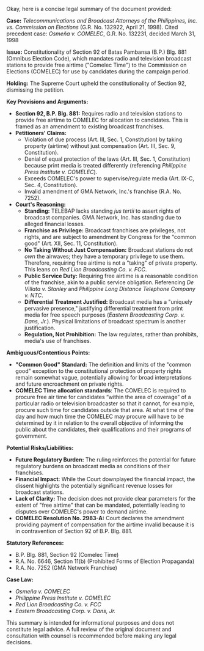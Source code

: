 Okay, here is a concise legal summary of the document provided:

**Case:** *Telecommunications and Broadcast Attorneys of the Philippines, Inc. vs. Commission on Elections* (G.R. No. 132922, April 21, 1998).  Cited precedent case: *Osmeña v. COMELEC*, G.R. No. 132231, decided March 31, 1998

**Issue:** Constitutionality of Section 92 of Batas Pambansa (B.P.) Blg. 881 (Omnibus Election Code), which mandates radio and television broadcast stations to provide free airtime ("Comelec Time") to the Commission on Elections (COMELEC) for use by candidates during the campaign period.

**Holding:** The Supreme Court upheld the constitutionality of Section 92, dismissing the petition.

**Key Provisions and Arguments:**

*   **Section 92, B.P. Blg. 881:**  Requires radio and television stations to provide free airtime to COMELEC for allocation to candidates. This is framed as an amendment to existing broadcast franchises.
*   **Petitioners' Claims:**
    *   Violation of due process (Art. III, Sec. 1, Constitution) by taking property (airtime) without just compensation (Art. III, Sec. 9, Constitution).
    *   Denial of equal protection of the laws (Art. III, Sec. 1, Constitution) because print media is treated differently (referencing *Philippine Press Institute v. COMELEC*).
    *   Exceeds COMELEC's power to supervise/regulate media (Art. IX-C, Sec. 4, Constitution).
    *   Invalid amendment of GMA Network, Inc.'s franchise (R.A. No. 7252).
*   **Court's Reasoning:**
    *   **Standing:** TELEBAP lacks standing *jus tertii* to assert rights of broadcast companies. GMA Network, Inc. has standing due to alleged financial losses.
    *   **Franchise as Privilege:**  Broadcast franchises are privileges, not rights, and are subject to amendment by Congress for the "common good" (Art. XII, Sec. 11, Constitution).
    *   **No Taking Without Just Compensation:**  Broadcast stations do not *own* the airwaves; they have a temporary privilege to use them.  Therefore, requiring free airtime is not a "taking" of private property. This leans on *Red Lion Broadcasting Co. v. FCC*.
    *   **Public Service Duty:** Requiring free airtime is a reasonable condition of the franchise, akin to a public service obligation. Referencing *De Villata v. Stanley* and *Philippine Long Distance Telephone Company v. NTC*.
    *   **Differential Treatment Justified:**  Broadcast media has a "uniquely pervasive presence," justifying differential treatment from print media for free speech purposes (*Eastern Broadcasting Corp. v. Dans, Jr.*). Physical limitations of broadcast spectrum is another justification.
    *   **Regulation, Not Prohibition:** The law regulates, rather than prohibits, media's use of franchises.

**Ambiguous/Contentious Points:**

*   **"Common Good" Standard:** The definition and limits of the "common good" exception to the constitutional protection of property rights remain somewhat vague, potentially allowing for broad interpretations and future encroachment on private rights.
*  **COMELEC Time allocation standards**: The COMELEC is required to procure free air time for candidates “within the area of coverage” of a particular radio or television broadcaster so that it cannot, for example, procure such time for candidates outside that area. At what time of the day and how much time the COMELEC may procure will have to be determined by it in relation to the overall objective of informing the public about the candidates, their qualifications and their programs of government.

**Potential Risks/Liabilities:**

*   **Future Regulatory Burden:**  The ruling reinforces the potential for future regulatory burdens on broadcast media as conditions of their franchises.
*   **Financial Impact:**  While the Court downplayed the financial impact, the dissent highlights the potentially significant revenue losses for broadcast stations.
*   **Lack of Clarity:** The decision does not provide clear parameters for the extent of "free airtime" that can be mandated, potentially leading to disputes over COMELEC's power to demand airtime.
*   **COMELEC Resolution No. 2983-A:** Court declares the amendment providing payment of compensation for the airtime invalid because it is in contravention of Section 92 of B.P. Blg. 881.

**Statutory References:**

*   B.P. Blg. 881, Section 92 (Comelec Time)
*   R.A. No. 6646, Section 11(b) (Prohibited Forms of Election Propaganda)
*   R.A. No. 7252 (GMA Network Franchise)

**Case Law:**

*   *Osmeña v. COMELEC*
*   *Philippine Press Institute v. COMELEC*
*   *Red Lion Broadcasting Co. v. FCC*
*   *Eastern Broadcasting Corp. v. Dans, Jr.*

This summary is intended for informational purposes and does not constitute legal advice. A full review of the original document and consultation with counsel is recommended before making any legal decisions.
